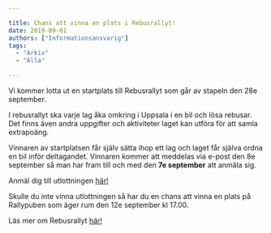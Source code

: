```yaml
---

title: Chans att vinna en plats i Rebusrallyt!
date: 2019-09-01
authors: ["Informationsansvarig"]
tags:
  - "Arkiv"
  - "Alla"

---
```


Vi kommer lotta ut en startplats till Rebusrallyt som går av stapeln den 28e september.

I rebusrallyt ska varje lag åka omkring i Uppsala i en bil och lösa rebusar. 
Det finns även andra uppgifter och aktiviteter laget kan utföra för att samla extrapoäng.

Vinnaren av startplatsen får själv sätta ihop ett lag och laget får själva ordna en
bil inför deltagandet.
Vinnaren kommer att meddelas via e-post den 8e september så man har fram till 
och med den **7e september** att anmäla sig.

Anmäl dig till utlottningen [här!](https://forms.gle/seX8Xn5YK2TDXxAz8)

Skulle du inte vinna utlottningen så har du en chans att vinna en plats på Rallypuben
som äger rum den 12e september kl 17.00.

Läs mer om Rebusrallyt [här!](https://rally.utn.se/sv)